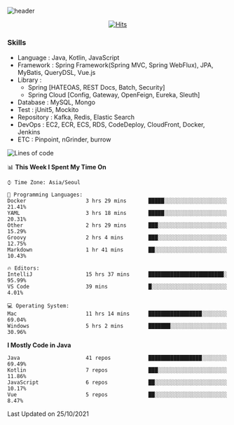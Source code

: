 <!-- Github Profile Readme로 프로필 꾸미기 : https://zzsza.github.io/development/2020/07/10/make-github-profile-readme/ -->

<!-- github theme -->
  <!-- 
    ![header](https://capsule-render.vercel.app/api?type=slice&color=e0f0e3&height=150&section=header&text=beasy&fontSize=45)
  -->
  ![header](https://capsule-render.vercel.app/api?type=soft&color=e0f0e3&height=150&section=header&text=Choi-YongSeok&fontSize=55&animation=twinkling)


<!-- hits count : https://hits.seeyoufarm.com/ -->
<div align=center>
    
  [![Hits](https://hits.seeyoufarm.com/api/count/incr/badge.svg?url=https%3A%2F%2Fgithub.com%2Fchoi-ys&count_bg=%2379C83D&title_bg=%23555555&icon=&icon_color=%23E7E7E7&title=hits&edge_flat=false)](https://hits.seeyoufarm.com)

</div>


<!-- Committed Top Lang -->
<div align=center>
</div>


### Skills
 - Language : Java, Kotlin, JavaScript
 - Framework : Spring Framework(Spring MVC, Spring WebFlux), JPA, MyBatis, QueryDSL, Vue.js
 - Library : 
   - Spring [HATEOAS, REST Docs, Batch, Security]
   - Spring Cloud [Config, Gateway, OpenFeign, Eureka, Sleuth]
 - Database : MySQL, Mongo
 - Test : jUnit5, Mockito
 - Repository : Kafka, Redis, Elastic Search
 - DevOps : EC2, ECR, ECS, RDS, CodeDeploy, CloudFront, Docker, Jenkins
 - ETC : Pinpoint, nGrinder, burrow

<!--START_SECTION:waka-->
![Lines of code](https://img.shields.io/badge/From%20Hello%20World%20I%27ve%20Written-229055%20lines%20of%20code-blue)

📊 **This Week I Spent My Time On** 

```text
⌚︎ Time Zone: Asia/Seoul

💬 Programming Languages: 
Docker                   3 hrs 29 mins       █████░░░░░░░░░░░░░░░░░░░░   21.41% 
YAML                     3 hrs 18 mins       █████░░░░░░░░░░░░░░░░░░░░   20.31% 
Other                    2 hrs 29 mins       ███░░░░░░░░░░░░░░░░░░░░░░   15.29% 
Groovy                   2 hrs 4 mins        ███░░░░░░░░░░░░░░░░░░░░░░   12.75% 
Markdown                 1 hr 41 mins        ██░░░░░░░░░░░░░░░░░░░░░░░   10.43%

🔥 Editors: 
IntelliJ                 15 hrs 37 mins      ████████████████████████░   95.99% 
VS Code                  39 mins             █░░░░░░░░░░░░░░░░░░░░░░░░   4.01%

💻 Operating System: 
Mac                      11 hrs 14 mins      █████████████████░░░░░░░░   69.04% 
Windows                  5 hrs 2 mins        ███████░░░░░░░░░░░░░░░░░░   30.96%

```

**I Mostly Code in Java** 

```text
Java                     41 repos            █████████████████░░░░░░░░   69.49% 
Kotlin                   7 repos             ███░░░░░░░░░░░░░░░░░░░░░░   11.86% 
JavaScript               6 repos             ██░░░░░░░░░░░░░░░░░░░░░░░   10.17% 
Vue                      5 repos             ██░░░░░░░░░░░░░░░░░░░░░░░   8.47%

```



 Last Updated on 25/10/2021
<!--END_SECTION:waka-->

<!-- 
![footer](https://capsule-render.vercel.app/api?section=footer&type=slice&color=e0f0e3)
-->

